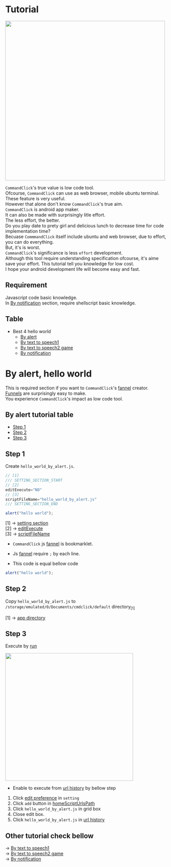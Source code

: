 # Tutorial

<img src="https://github.com/puutaro/CommandClick/assets/55217593/e4e6f75b-a35e-47f1-bb41-144d8ea88185" width="500">  

`CommandClick`'s true value is low code tool.  
Ofcourse, `CommandClick` can use as web browser, mobile ubuntu terminal. These feature is very useful.  
However that alone don't know `CommandClick`'s true aim.   
`CommandClick` is android app maker.   
It can also be made with surprisingly litle effort.   
The less effort, the better.   
Do you play date to prety girl and delicious lunch to decrease time for code implementation time?    
Becuase `CommmandClick` itself include ubuntu and web browser, due to effort, you can do everything.   
But, it's is worst.  
`CommandClick`'s significance is less `effort` development.  
Although this tool require understanding specification ofcourse, it's aime save your effort. 
This tutorial tell you knowledge for low cost.  
I hope your android development life will become easy and fast.  

Requirement
-----------------

Javascript code basic knowledge.   
In [By notification](#by-notification) section, require shellscript basic knowledge.  


Table
-----------------
<!-- vim-markdown-toc GFM -->

* Best 4 hello world
    * [By alert](#by_alert_hello_world)
    * [By text to speech1](https://github.com/puutaro/CommandClick/blob/master/md/developer/tutorial/by_text_to_speech_hello_world.md)
    * [By text to speech2 game](https://github.com/puutaro/CommandClick/blob/master/md/developer/tutorial/by_text_to_speech_hello_world2_game.md)
    * [By notification](https://github.com/puutaro/CommandClick/blob/master/md/developer/tutorial/by_notification_hello%20world.md)


# By alert, hello world  <a id="by_alert_hello_world"></a>

This is required section if you want to `CommandClick`'s [fannel](https://github.com/puutaro/commandclick-repository/blob/master/README.md#commandclick-repository) creator.    
[Funnels](https://github.com/puutaro/commandclick-repository/blob/master/README.md#commandclick-repository) are surprisingly easy to make.  
You experience `CommandClick`'s impact as low code tool.  


By alert tutorial table
-----------------

* [Step 1](#step-1)
* [Step 2](#step-2)
* [Step 3](#step-3)

## Step 1

Create `hello_world_by_alert.js`.  

```js.js
// [1]
/// SETTING_SECTION_START
// [2]
editExecute="NO"
// [3]
scriptFileName="hello_world_by_alert.js"
/// SETTING_SECTION_END

alert("hello world");
```

[1] -> [setting section](https://github.com/puutaro/CommandClick/blob/master/md/developer/setting_variables.md#scriptfilename)  
[2] -> [editExecute](https://github.com/puutaro/CommandClick/blob/master/md/developer/setting_variables.md#editexecute)  
[3] -> [scriptFileName](https://github.com/puutaro/CommandClick/blob/master/md/developer/setting_variables.md#scriptfilename)  


- `CommandClick` js [fannel](https://github.com/puutaro/commandclick-repository/blob/master/README.md#commandclick-repository) is bookmarklet.  

- Js [fannel](https://github.com/puutaro/commandclick-repository/blob/master/README.md#commandclick-repository) require `;` by each line. 

- This code is equal bellow code

```js.js
alert("hello world");
```

## Step 2

Copy `hello_world_by_alert.js` to `/storage/emulated/0/Documents/cmdclick/default` directory<sub>[1]</sub> 

[1] -> [app directory](https://github.com/puutaro/CommandClick/blob/master/md/developer/glossary.md#app-directory)

## Step 3

Execute by [run](https://github.com/puutaro/CommandClick/blob/master/USAGE.md#run)  

<img src="https://github.com/puutaro/CommandClick/assets/55217593/dda94eb8-e865-4672-9b33-93df9e7e83f9" width="400">  

- Enable to execute from [url history](https://github.com/puutaro/CommandClick/blob/master/USAGE.md#url-history) by bellow step

1. Click [edit preference](https://github.com/puutaro/CommandClick/blob/master/USAGE.md#edit-preference) in `setting`
2. Click `add` button in [homeScriptUrlsPath](https://github.com/puutaro/CommandClick/blob/master/md/developer/setting_variables.md#homescripturlspath)
3. Click `hello_world_by_alert.js` in grid box
4. Close edit box.
5. Click `hello_world_by_alert.js` in [url history](https://github.com/puutaro/CommandClick/blob/master/USAGE.md#url-history)


## Other tutorial check bellow


-> [By text to speech1](https://github.com/puutaro/CommandClick/blob/master/md/developer/tutorial/by_text_to_speech_hello_world.md)  
-> [By text to speech2 game](https://github.com/puutaro/CommandClick/blob/master/md/developer/tutorial/by_text_to_speech_hello_world2_game.md)  
-> [By notification](https://github.com/puutaro/CommandClick/blob/master/md/developer/tutorial/by_notification_hello%20world.md)  
